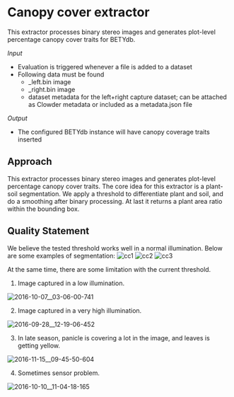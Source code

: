 # Canopy cover extractor
This extractor processes binary stereo images and generates plot-level percentage canopy cover traits for BETYdb.
 
_Input_

  - Evaluation is triggered whenever a file is added to a dataset
  - Following data must be found
    - _left.bin image
    - _right.bin image
    - dataset metadata for the left+right capture dataset; can be attached as Clowder metadata or included as a metadata.json file
    
_Output_

  - The configured BETYdb instance will have canopy coverage traits inserted
  
  
## Approach 


This extractor processes binary stereo images and generates plot-level percentage canopy cover traits. The core idea for this extractor is a plant-soil segmentation. We apply a threshold to differentiate plant and soil, and do a smoothing after binary processing. At last it returns a plant area ratio within the bounding box.

## Quality Statement 

We believe the tested threshold works well in a normal illumination. Below are some examples of segmentation:
![cc1](https://user-images.githubusercontent.com/20230686/31093445-61dff692-a777-11e7-8c18-f3c2cbfa5882.png)
![cc2](https://user-images.githubusercontent.com/20230686/31093451-6495975c-a777-11e7-9fe9-321e18f05995.png)
![cc3](https://user-images.githubusercontent.com/20230686/31093453-6706da0a-a777-11e7-86c1-0b57b59437fd.png)

At the same time, there are some limitation with the current threshold.

1. Image captured in a low illumination.

![2016-10-07__03-06-00-741](https://user-images.githubusercontent.com/20230686/31093974-183526be-a779-11e7-8f9f-94a295a423f0.jpg)

2. Image captured in a very high illumination.

![2016-09-28__12-19-06-452](https://user-images.githubusercontent.com/20230686/31093901-d89d41bc-a778-11e7-9db9-8b620c3010e2.jpg)

3. In late season, panicle is covering a lot in the image, and leaves is getting yellow.

![2016-11-15__09-45-50-604](https://user-images.githubusercontent.com/20230686/31094142-b006ad50-a779-11e7-9eaa-cfb038a332a0.jpg)

4. Sometimes sensor problem.

![2016-10-10__11-04-18-165](https://user-images.githubusercontent.com/20230686/31094184-e1e4c938-a779-11e7-93eb-c3d3846ffe70.jpg)
